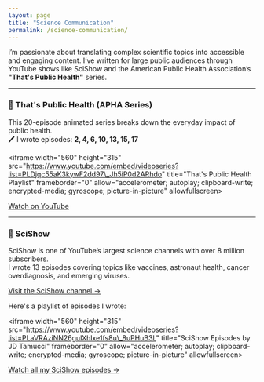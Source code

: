 ```yaml
---
layout: page
title: "Science Communication"
permalink: /science-communication/
---
```


I’m passionate about translating complex scientific topics into accessible and engaging content. I’ve written for large public audiences through YouTube shows like SciShow and the American Public Health Association’s **"That's Public Health"** series.

---

### 🎥 That's Public Health (APHA Series)

This 20-episode animated series breaks down the everyday impact of public health.  
🖊️ I wrote episodes: **2, 4, 6, 10, 13, 15, 17**

\<iframe width="560" height="315"
src="https://www.youtube.com/embed/videoseries?list=PLDjqc55aK3kywF2dd97\_Jh5iP0d2ARhdo"
title="That's Public Health Playlist"
frameborder="0"
allow="accelerometer; autoplay; clipboard-write; encrypted-media; gyroscope; picture-in-picture"
allowfullscreen\>
</iframe>

[Watch on YouTube][1]

---

### 🧪 SciShow

SciShow is one of YouTube’s largest science channels with over 8 million subscribers.  
I wrote 13 episodes covering topics like vaccines, astronaut health, cancer overdiagnosis, and emerging viruses.

[Visit the SciShow channel →][2]

Here's a playlist of episodes I wrote:

\<iframe width="560" height="315"
src="https://www.youtube.com/embed/videoseries?list=PLaVRAziNN26gulXhlxe1fs8u\_8uPHuB3L"
title="SciShow Episodes by JD Tamucci"
frameborder="0"
allow="accelerometer; autoplay; clipboard-write; encrypted-media; gyroscope; picture-in-picture"
allowfullscreen\>
</iframe>

[Watch all my SciShow episodes →][3]

[1]:	https://www.youtube.com/playlist?list=PLDjqc55aK3kywF2dd97_Jh5iP0d2ARhdo
[2]:	https://www.youtube.com/c/scishow
[3]:	https://www.youtube.com/playlist?list=PLaVRAziNN26gulXhlxe1fs8u_8uPHuB3L